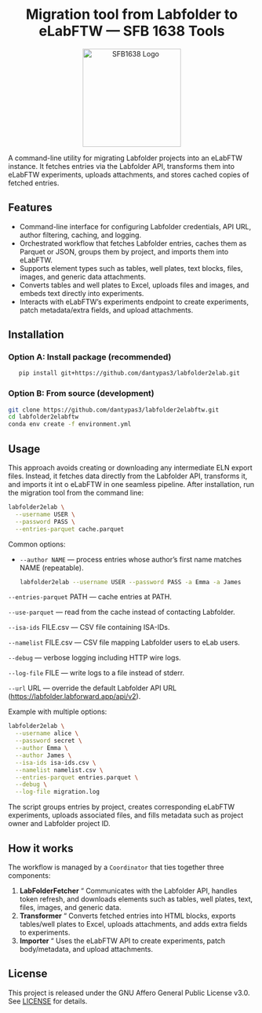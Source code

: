 <h1 align="center">Migration tool from Labfolder to eLabFTW — SFB 1638 Tools </h1>
<p align="center">
  <img src="https://github.com/user-attachments/assets/e8ce314e-2f66-47af-9d08-b94324646984" alt="SFB1638 Logo" width="200">
</p>

A command-line utility for migrating Labfolder projects into an eLabFTW instance. It fetches entries via the Labfolder
API, transforms them into eLabFTW experiments, uploads attachments, and stores cached copies of fetched entries.

## Features

- Command-line interface for configuring Labfolder credentials, API URL, author filtering, caching, and logging.
- Orchestrated workflow that fetches Labfolder entries, caches them as Parquet or JSON, groups them by project, and imports them into eLabFTW.
- Supports element types such as tables, well plates, text blocks, files, images, and generic data attachments.
- Converts tables and well plates to Excel, uploads files and images, and embeds text directly into experiments.
- Interacts with eLabFTW’s experiments endpoint to create experiments, patch metadata/extra fields, and upload attachments.

## Installation
    
### Option A: Install package (recommended)
```bash
   pip install git+https://github.com/dantypas3/labfolder2elab.git
   ```

### Option B: From source (development)

   ```bash
   git clone https://github.com/dantypas3/labfolder2elabftw.git
   cd labfolder2elabftw
   conda env create -f environment.yml
   ```

## Usage
This approach avoids creating or downloading any intermediate ELN export files.
Instead, it fetches data directly from the Labfolder API, transforms it, and imports it int
o eLabFTW in one seamless pipeline.
After installation, run the migration tool from the command line:

```bash
labfolder2elab \
  --username USER \
  --password PASS \
  --entries-parquet cache.parquet
```

Common options:

- `--author NAME` — process entries whose author’s first name matches NAME (repeatable).
    ```bash
    labfolder2elab --username USER --password PASS -a Emma -a James
    ```

`--entries-parquet` PATH — cache entries at PATH.

`--use-parquet` — read from the cache instead of contacting Labfolder.

`--isa-ids` FILE.csv — CSV file containing ISA-IDs.

`--namelist` FILE.csv — CSV file mapping Labfolder users to eLab users.

`--debug` — verbose logging including HTTP wire logs.

`--log-file` FILE — write logs to a file instead of stderr.

`--url` URL — override the default Labfolder API URL (https://labfolder.labforward.app/api/v2).

Example with multiple options:
```bash
labfolder2elab \
  --username alice \
  --password secret \
  --author Emma \
  --author James \
  --isa-ids isa-ids.csv \
  --namelist namelist.csv \
  --entries-parquet entries.parquet \
  --debug \
  --log-file migration.log
```

The script groups entries by project, creates corresponding eLabFTW experiments, uploads associated files, and fills metadata such as project owner and Labfolder project ID.

## How it works

The workflow is managed by a `Coordinator` that ties together three components:

1. **LabFolderFetcher** “ Communicates with the Labfolder API, handles token refresh, and downloads elements such as tables, well plates, text, files, images, and generic data.
2. **Transformer** “ Converts fetched entries into HTML blocks, exports tables/well plates to Excel, uploads attachments, and adds extra fields to experiments.
3. **Importer** “ Uses the eLabFTW API to create experiments, patch body/metadata, and upload attachments.

## License

This project is released under the GNU Affero General Public License v3.0. See [LICENSE](LICENSE) for details.
